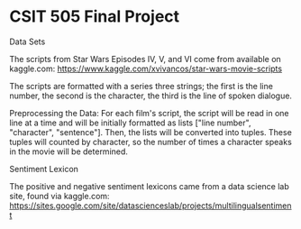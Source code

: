 # CSIT 505 Final Project

Data Sets

The scripts from Star Wars Episodes IV, V, and VI come from available on kaggle.com:
https://www.kaggle.com/xvivancos/star-wars-movie-scripts

The scripts are formatted with a series three strings; the first is the line number, the second is the character, the third is the line of spoken dialogue.

Preprocessing the Data:
For each film's script, the script will be read in one line at a time and will be initially formatted as lists ["line number", "character", "sentence"]. Then, the lists will be converted into tuples. These tuples will counted by character, so the number of times a character speaks in the movie will be determined. 

Sentiment Lexicon

The positive and negative sentiment lexicons came from a data science lab site, found via kaggle.com:
https://sites.google.com/site/datascienceslab/projects/multilingualsentiment

